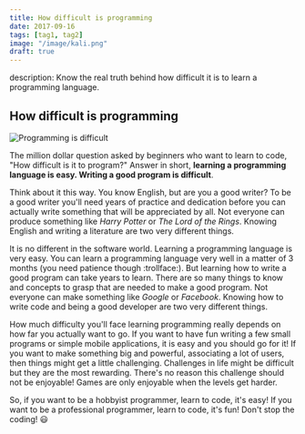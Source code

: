 ```yaml
---
title: How difficult is programming
date: 2017-09-16
tags: [tag1, tag2]
image: "/image/kali.png"
draft: true
---
```


description: Know the real truth behind how difficult it is to learn a programming language.

## How difficult is programming

<img class="pic" alt="Programming is difficult" src="/img/blog/programming-difficult.png">

The million dollar question asked by beginners who want to learn to code, "How difficult is it to program?" Answer in short, **learning a programming language is easy. Writing a good program is difficult**.

Think about it this way. You know English, but are you a good writer? To be a good writer you'll need years of practice and dedication before you can actually write something that will be appreciated by all. Not everyone can produce something like _Harry Potter_ or _The Lord of the Rings_. Knowing English and writing a literature are two very different things.

It is no different in the software world. Learning a programming language is very easy. You can learn a programming language very well in a matter of 3 months (you need patience though :trollface:). But learning how to write a good program can take years to learn. There are so many things to know and concepts to grasp that are needed to make a good program. Not everyone can make something like _Google_ or _Facebook_. Knowing how to write code and being a good developer are two very different things.

How much difficulty you'll face learning programming really depends on how far you actually want to go. If you want to have fun writing a few small programs or simple mobile applications, it is easy and you should go for it! If you want to make something big and powerful, associating a lot of users, then things might get a little challenging. Challenges in life might be difficult but they are the most rewarding. There's no reason this challenge should not be enjoyable! Games are only enjoyable when the levels get harder.

So, if you want to be a hobbyist programmer, learn to code, it's easy! If you want to be a professional programmer, learn to code, it's fun! Don't stop the coding! :smiley:

